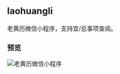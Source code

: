 ## laohuangli

老黄历微信小程序，支持宜/忌事项查阅。

### 预览

![老黄历微信小程序](http://img13.360buyimg.com/cms/jfs/t3157/14/5866689944/399248/19a71e06/588812efN96436a6e.gif!q70.gif)
